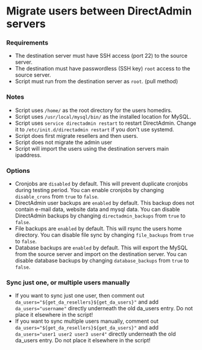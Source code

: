 # Migrate users between DirectAdmin servers

### Requirements

- The destination server must have SSH access (port 22) to the source server.
- The destination must have passwordless (SSH key) `root` access to the source server.
- Script must run from the destination server as `root`. (pull method)

### Notes

- Script uses `/home/` as the root directory for the users homedirs.
- Script uses `/usr/local/mysql/bin/` as the installed location for MySQL.
- Script uses `service directadmin restart` to restart DirectAdmin. Change it to `/etc/init.d/directadmin restart` if you don't use systemd.
- Script does first migrate resellers and then users.
- Script does not migrate the admin user
- Script will import the users using the destination servers main ipaddress.

### Options

- Cronjobs are `disabled` by default. This will prevent duplicate cronjobs during testing period. You can enable cronjobs by changing `disable_crons` from `true` to `false`.
- DirectAdmin user backups are `enabled` by default. This backup does not contain e-mail data, website data and mysql data. You can disable DirectAdmin backups by changing `directadmin_backups` from `true` to `false`.
- File backups are `enabled` by default. This will rsync the users home directory. You can disable file sync by changing `file_backups` from `true` to `false`.
- Database backups are `enabled` by default. This will export the MySQL from the source server and import on the destination server. You can disable database backups by changing `database_backups` from `true` to `false`.

### Sync just one, or multiple users manually

- If you want to sync just one user, then comment out `da_users="${get_da_resellers}${get_da_users}"` and add `da_users="username"` directly underneath the old da_users entry. Do not place it elsewhere in the script!
- If you want to sync multiple users manually, comment out `da_users="${get_da_resellers}${get_da_users}"` and add `da_users="user1 user2 user3 user4"` directly underneath the old da_users entry. Do not place it elsewhere in the script!
